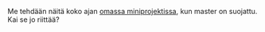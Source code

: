 
Me tehdään näitä koko ajan [omassa miniprojektissa](https://github.com/irenenikk/remember-me-front/pulls?q=is%3Apr+is%3Aclosed), kun master on suojattu. Kai se jo riittää? 


